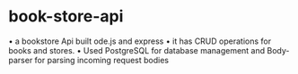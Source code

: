 # book-store-api
• a bookstore Api built ode.js and express
• it has CRUD operations for books and stores.
• Used PostgreSQL for database management and Body-parser for parsing incoming request bodies
